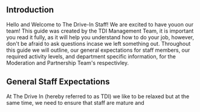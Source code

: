 ## Introduction

Hello and Welcome to The Drive-In Staff! We are excited to have youon our team! This guide was created by the TDI Management Team, it is important you read it fully, as it will help you understand how to do your job, however, don't be afraid to ask questions incase we left something out. Throughout this guide we will outline, our general expectations for staff members, our required activity levels, and department specific information, for the Moderation and Partnership Team's respectivley.

## General Staff Expectations

At The Drive In (hereby referred to as TDI) we like to be relaxed but at the same time, we need to ensure that staff are mature and
<!--stackedit_data:
eyJoaXN0b3J5IjpbLTE2NjgzMTMwODksMTE5ODg1OTY2MywtMT
A1MDk5MzY1OCwtMjA4ODc0NjYxMl19
-->